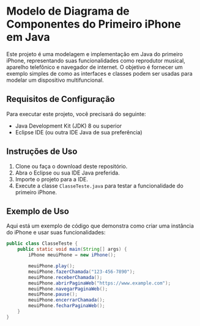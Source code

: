 # Modelo de Diagrama de Componentes do Primeiro iPhone em Java

Este projeto é uma modelagem e implementação em Java do primeiro iPhone, representando suas funcionalidades como reprodutor musical, aparelho telefônico e navegador de internet. O objetivo é fornecer um exemplo simples de como as interfaces e classes podem ser usadas para modelar um dispositivo multifuncional.

## Requisitos de Configuração

Para executar este projeto, você precisará do seguinte:

- Java Development Kit (JDK) 8 ou superior
- Eclipse IDE (ou outra IDE Java de sua preferência)

## Instruções de Uso

1. Clone ou faça o download deste repositório.
2. Abra o Eclipse ou sua IDE Java preferida.
3. Importe o projeto para a IDE.
4. Execute a classe `ClasseTeste.java` para testar a funcionalidade do primeiro iPhone.

## Exemplo de Uso

Aqui está um exemplo de código que demonstra como criar uma instância do iPhone e usar suas funcionalidades:

```java
public class ClasseTeste {
    public static void main(String[] args) {
        iPhone meuiPhone = new iPhone();

        meuiPhone.play();
        meuiPhone.fazerChamada("123-456-7890");
        meuiPhone.receberChamada();
        meuiPhone.abrirPaginaWeb("https://www.example.com");
        meuiPhone.navegarPaginaWeb();
        meuiPhone.pause();
        meuiPhone.encerrarChamada();
        meuiPhone.fecharPaginaWeb();
    }
}
